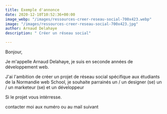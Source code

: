 ```yaml
---
title: Exemple d'annonce
date: 2020-12-10T10:52:36+00:00
image_webp: "/images/ressources-creer-reseau-social-700x423.webp"
image: "/images/ressources-creer-reseau-social-700x423.jpg"
author: Arnaud Delahaye
description: " Créer un réseau social"

---
```

Bonjour, 

Je m'appelle Arnaud Delahaye, je suis en seconde années de développement web.

J'ai l'ambition de créer un projet de réseau social spécifique aux étudiants de la Normandie web School, je souhaite parrainés un / un designer (se) un / un marketeur (se) et un développeur

Si le projet vous intérresse.

contacter moi aux numéro ou au mail suivant